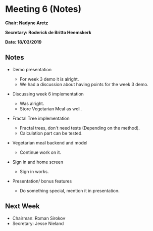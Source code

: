 # Meeting 6 (Notes)

**Chair: Nadyne Aretz**

**Secretary: Roderick de Britto Heemskerk**

**Date: 18/03/2019**

## Notes

- Demo presentation
    * For week 3 demo it is alright.
    * We had a discussion about having points for the week 3 demo.

- Discussing week 6 implementation
    * Was alright.
    * Store Vegetarian Meal as well.
    
- Fractal Tree implementation
    * Fractal trees, don't need tests (Depending on the method).
    * Calculation part can be tested.

- Vegetarian meal backend and model
    * Continue work on it.

- Sign in and home screen
    * Sign in works.

- Presentation/ bonus features
    * Do something special, mention it in presentation.



## Next Week
- Chairman: Roman Sirokov
- Secretary: Jesse Nieland